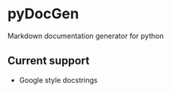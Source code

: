 # pyDocGen
 Markdown documentation generator for python

## Current support

* Google style docstrings